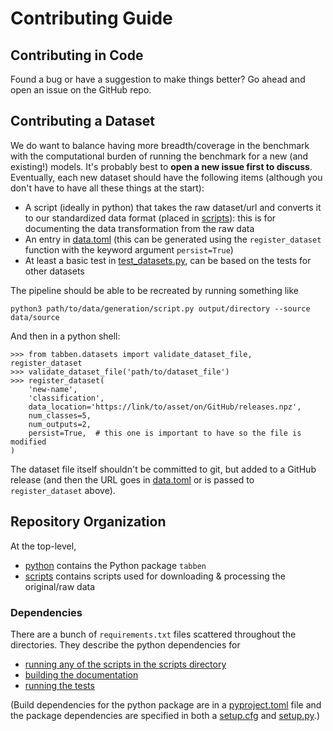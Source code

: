 # Contributing Guide

## Contributing in Code
Found a bug or have a suggestion to make things better? Go ahead and open an issue on the GitHub repo.

## Contributing a Dataset

We do want to balance having more breadth/coverage in the benchmark with the computational burden of running the benchmark for a new (and existing!) models. It's probably best to **open a new issue first to discuss**. Eventually, each new dataset should have the following items (although you don't have to have all these things at the start):

- A script (ideally in python) that takes the raw dataset/url and converts it to our standardized data format (placed in [scripts](/scripts)): this is for documenting the data transformation from the raw data
- An entry in [data.toml](/python/src/tabben/datasets/data.toml) (this can be generated using the `register_dataset` function with the keyword argument `persist=True`)
- At least a basic test in [test_datasets.py](python/tests/test_datasets.py), can be based on the tests for other datasets

The pipeline should be able to be recreated by running something like
```shell
python3 path/to/data/generation/script.py output/directory --source data/source 
```
And then in a python shell:
```python-repl
>>> from tabben.datasets import validate_dataset_file, register_dataset
>>> validate_dataset_file('path/to/dataset_file')
>>> register_dataset(
    'new-name',
    'classification',
    data_location='https://link/to/asset/on/GitHub/releases.npz',
    num_classes=5,
    num_outputs=2,
    persist=True,  # this one is important to have so the file is modified
)
```

The dataset file itself shouldn't be committed to git, but added to a GitHub release (and then the URL goes in [data.toml](python/src/tabben/datasets/data.toml) or is passed to `register_dataset` above).

## Repository Organization
At the top-level,
- [python](/python) contains the Python package `tabben`
- [scripts](/scripts) contains scripts used for downloading & processing the original/raw data

### Dependencies

There are a bunch of `requirements.txt` files scattered throughout the directories. They describe the python dependencies for
- [running any of the scripts in the scripts directory](/scripts/requirements.txt)
- [building the documentation](/docs/requirements.txt)
- [running the tests](/python/tests)

(Build dependencies for the python package are in a [pyproject.toml](/python/pyproject.toml) file and the package dependencies are specified in both a [setup.cfg](/python/setup.cfg) and [setup.py](/python/setup.py).)

